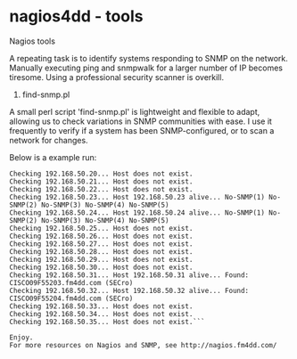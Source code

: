 # nagios4dd - tools

Nagios tools

A repeating task is to identify systems responding to SNMP on the network. Manually executing ping and snmpwalk for a larger number of IP becomes tiresome. Using a professional security scanner is overkill. 

1. find-snmp.pl

A small perl script 'find-snmp.pl' is lightweight and flexible to adapt, allowing us to check variations in SNMP communities with ease. I use it frequently to verify if a system has been SNMP-configured, or to scan a network for changes.

Below is a example run:

```susie:/home/fm/snmp-queries # ./find-snmp.pl 192.168.50 20 35  
Checking 192.168.50.20... Host does not exist.  
Checking 192.168.50.21... Host does not exist.  
Checking 192.168.50.22... Host does not exist.  
Checking 192.168.50.23... Host 192.168.50.23 alive... No-SNMP(1) No-SNMP(2) No-SNMP(3) No-SNMP(4) No-SNMP(5)  
Checking 192.168.50.24... Host 192.168.50.24 alive... No-SNMP(1) No-SNMP(2) No-SNMP(3) No-SNMP(4) No-SNMP(5)  
Checking 192.168.50.25... Host does not exist.  
Checking 192.168.50.26... Host does not exist.
Checking 192.168.50.27... Host does not exist.
Checking 192.168.50.28... Host does not exist.
Checking 192.168.50.29... Host does not exist.
Checking 192.168.50.30... Host does not exist.
Checking 192.168.50.31... Host 192.168.50.31 alive... Found: CISCO09F55203.fm4dd.com (SECro)
Checking 192.168.50.32... Host 192.168.50.32 alive... Found: CISCO09F55204.fm4dd.com (SECro)
Checking 192.168.50.33... Host does not exist.
Checking 192.168.50.34... Host does not exist.
Checking 192.168.50.35... Host does not exist.```

Enjoy.
For more resources on Nagios and SNMP, see http://nagios.fm4dd.com/
